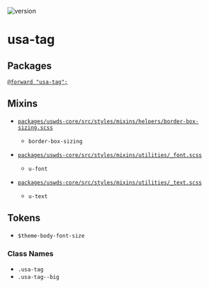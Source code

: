 ![version](https://img.shields.io/badge/version-3.3.0-51b1c5.svg?style=flat)

# usa-tag

## Packages

[`@forward "usa-tag";`](https://github.com/uswds/uswds/tree/v3.3.0/packages/usa-tag/)

## Mixins

- [`packages/uswds-core/src/styles/mixins/helpers/border-box-sizing.scss`](https://github.com/uswds/uswds/tree/v3.3.0/packages/uswds-core/src/styles/mixins/helpers/border-box-sizing.scss)

  - `border-box-sizing`

- [`packages/uswds-core/src/styles/mixins/utilities/_font.scss`](https://github.com/uswds/uswds/tree/v3.3.0/packages/uswds-core/src/styles/mixins/utilities/_font.scss)

  - `u-font`

- [`packages/uswds-core/src/styles/mixins/utilities/_text.scss`](https://github.com/uswds/uswds/tree/v3.3.0/packages/uswds-core/src/styles/mixins/utilities/_text.scss)
  - `u-text`

## Tokens

- `$theme-body-font-size`

### Class Names

- `.usa-tag`
- `.usa-tag--big`
